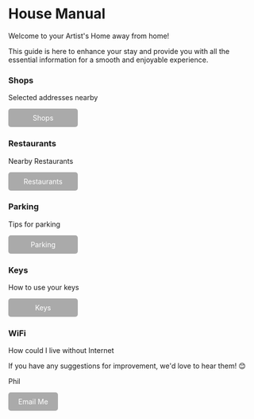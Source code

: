 # House Manual #
Welcome to your Artist's Home away from home!

This guide is here to enhance your stay and provide you with all the essential information for a smooth and enjoyable experience.

### Shops ###
Selected addresses nearby

<a href="https://philalain.github.io/tac/shops/" style="display:inline-block; padding:10px 20px; font-size:14px; color:#fff; background-color:#AAAAAA; text-align:center; text-decoration:none; border-radius:5px; width:100px">
    Shops
</a>


### Restaurants ###
Nearby Restaurants

<a href="https://philalain.github.io/tac/restaurants/" style="display:inline-block; padding:10px 20px; font-size:14px; color:#fff; background-color:#AAAAAA; text-align:center; text-decoration:none; border-radius:5px; width:100px">
    Restaurants
</a>

### Parking ###
Tips for parking

<a href="https://philalain.github.io/tac/parking/" style="display:inline-block; padding:10px 20px; font-size:14px; color:#fff; background-color:#AAAAAA; text-align:center; text-decoration:none; border-radius:5px; width:100px">
    Parking
</a>

### Keys ####
How to use your keys

<a href="https://philalain.github.io/tac/keys/" style="display:inline-block; padding:10px 20px; font-size:14px; color:#fff; background-color:#AAAAAA; text-align:center; text-decoration:none; border-radius:5px; width:100px">
    Keys
</a>

### WiFi ####
How could I live without Internet 

If you have any suggestions for improvement, we'd love to hear them! 😊

Phil

<a href="mailto:philippe_martineau@hotmail.com" style="display:inline-block; padding:10px 20px; font-size:14px; color:#fff; background-color:#AAAAAA; text-align:center; text-decoration:none; border-radius:5px;">
    Email Me
</a>
